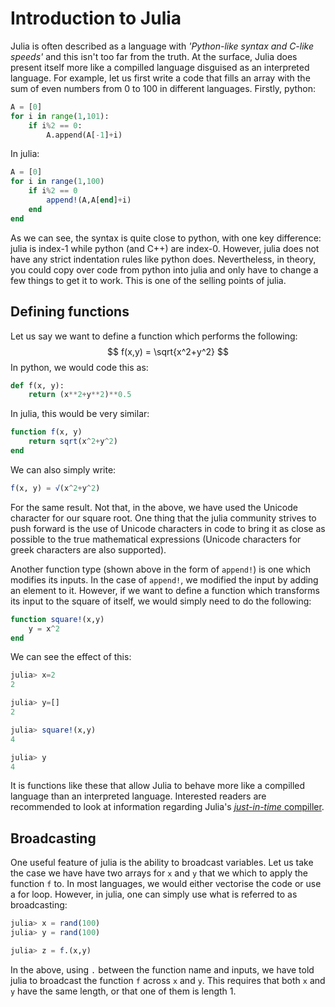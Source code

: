 # Introduction to Julia
Julia is often described as a language with _'Python-like syntax and C-like speeds'_ and this isn't too far from the truth. At the surface, Julia does present itself more like a compilled language disguised as an interpreted language. For example, let us first write a code that fills an array with the sum of even numbers from 0 to 100 in different languages. Firstly, python:
```python
A = [0]
for i in range(1,101):
    if i%2 == 0:
        A.append(A[-1]+i)
```
In julia:
```julia
A = [0]
for i in range(1,100)
    if i%2 == 0
        append!(A,A[end]+i)
    end
end
```
As we can see, the syntax is quite close to python, with one key difference: julia is index-1 while python (and C++) are index-0. However, julia does not have any strict indentation rules like python does. Nevertheless, in theory, you could copy over code from python into julia and only have to change a few things to get it to work. This is one of the selling points of julia.

## Defining functions
Let us say we want to define a function which performs the following:
$$
f(x,y) = \sqrt{x^2+y^2}
$$
In python, we would code this as:
```python
def f(x, y):
    return (x**2+y**2)**0.5
```
In julia, this would be very similar:
```julia
function f(x, y)
    return sqrt(x^2+y^2)
end
```
We can also simply write:
```julia
f(x, y) = √(x^2+y^2)
```
For the same result. Not that, in the above, we have used the Unicode character for our square root. One thing that the julia community strives to push forward is the use of Unicode characters in code to bring it as close as possible to the true mathematical expressions (Unicode characters for greek characters are also supported). 

Another function type (shown above in the form of `append!`) is one which modifies its inputs. In the case of `append!`, we modified the input by adding an element to it. However, if we want to define a function which transforms its input to the square of itself, we would simply need to do the following:
```julia
function square!(x,y)
    y = x^2
end
```
We can see the effect of this:
```julia
julia> x=2
2

julia> y=[]
2

julia> square!(x,y)
4

julia> y
4
```
It is functions like these that allow Julia to behave more like a compilled language than an interpreted language. Interested readers are recommended to look at information regarding Julia's [_just-in-time_ compiller](https://kipp.ly/blog/jits-intro/). 
## Broadcasting
One useful feature of julia is the ability to broadcast variables. Let us take the case we have have two arrays for `x` and `y` that we which to apply the function `f` to. In most languages, we would either vectorise the code or use a for loop. However, in julia, one can simply use what is referred to as broadcasting:
```julia
julia> x = rand(100)
julia> y = rand(100)

julia> z = f.(x,y)
```
In the above, using `.` between the function name and inputs, we have told julia to broadcast the function `f` across `x` and `y`. This requires that both `x` and `y` have the same length, or that one of them is length 1.